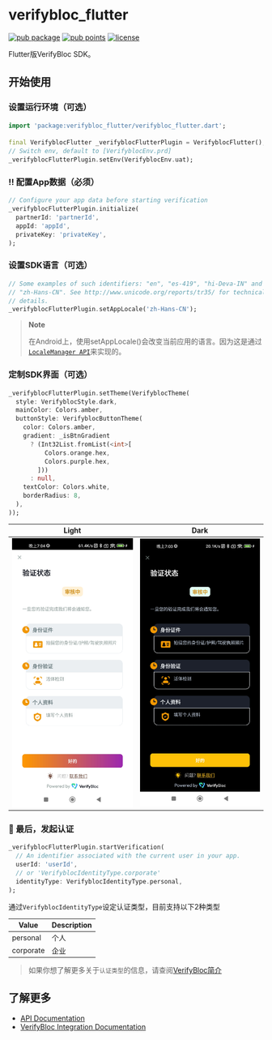 # verifybloc_flutter

[![pub package](https://img.shields.io/pub/v/verifybloc_flutter.svg)](https://pub.dev/packages/verifybloc_flutter)
[![pub points](https://img.shields.io/pub/points/verifybloc_flutter)](https://pub.dev/packages/verifybloc_flutter/score)
[![license](https://img.shields.io/github/license/mintinglabs/kyc-verifybloc-sdk-flutter)](https://github.com/mintinglabs/kyc-verifybloc-sdk-flutter/blob/main/LICENSE)

Flutter版VerifyBloc SDK。

## 开始使用

### 设置运行环境（可选）

```dart
import 'package:verifybloc_flutter/verifybloc_flutter.dart';

final VerifyblocFlutter _verifyblocFlutterPlugin = VerifyblocFlutter();
// Switch env, default to [VerifyblocEnv.prd]
_verifyblocFlutterPlugin.setEnv(VerifyblocEnv.uat);
```

### ‼️ 配置App数据（必须）

```dart
// Configure your app data before starting verification
_verifyblocFlutterPlugin.initialize(
  partnerId: 'partnerId',
  appId: 'appId',
  privateKey: 'privateKey',
);
```

### 设置SDK语言（可选）

```dart
// Some examples of such identifiers: "en", "es-419", "hi-Deva-IN" and
// "zh-Hans-CN". See http://www.unicode.org/reports/tr35/ for technical
// details.
_verifyblocFlutterPlugin.setAppLocale('zh-Hans-CN');
```

> **Note**
>
> 在Android上，使用setAppLocale()会改变当前应用的语言。因为这是通过[`LocaleManager API`](https://developer.android.com/guide/topics/resources/app-languages)来实现的。

### 定制SDK界面（可选）

```dart
_verifyblocFlutterPlugin.setTheme(VerifyblocTheme(
  style: VerifyblocStyle.dark,
  mainColor: Colors.amber,
  buttonStyle: VerifyblocButtonTheme(
    color: Colors.amber,
    gradient: _isBtnGradient
      ? (Int32List.fromList(<int>[
          Colors.orange.hex,
          Colors.purple.hex,
        ]))
      : null,
    textColor: Colors.white,
    borderRadius: 8,
  ),
));
```

| Light                                                                                                            | Dark                                                                                                            |
|------------------------------------------------------------------------------------------------------------------|-----------------------------------------------------------------------------------------------------------------|
| ![](https://raw.githubusercontent.com/mintinglabs/kyc-verifybloc-sdk-flutter/main/example/screenshots/light.jpg) | ![](https://raw.githubusercontent.com/mintinglabs/kyc-verifybloc-sdk-flutter/main/example/screenshots/dark.jpg) |

### 🚀 最后，发起认证

```dart
_verifyblocFlutterPlugin.startVerification(
  // An identifier associated with the current user in your app.
  userId: 'userId',
  // or 'VerifyblocIdentityType.corporate'
  identityType: VerifyblocIdentityType.personal,
);
```

通过`VerifyblocIdentityType`设定认证类型，目前支持以下2种类型

| Value     | Description |
|-----------|-------------|
| personal  | 个人          |
| corporate | 企业          |

> 如果你想了解更多关于`认证类型`的信息，请查阅[VerifyBloc简介](https://msy4ond8ae.sg.larksuite.com/docx/DKDNdg64toEYbyxbFmUlePvHg7d#PcvZdtPu8oYv5QxOmPulJ8ZFg6c)

## 了解更多

- [API Documentation](https://pub.dev/documentation/verifybloc_flutter/latest/)
- [VerifyBloc Integration Documentation](https://msy4ond8ae.sg.larksuite.com/docx/DKDNdg64toEYbyxbFmUlePvHg7d)
